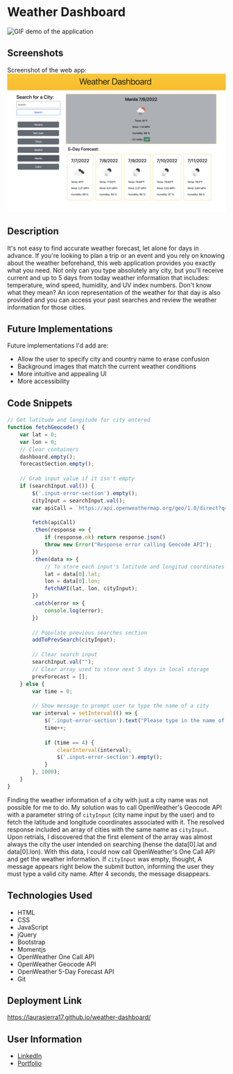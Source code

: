 # Weather Dashboard

![GIF demo of the application](./assets/images/demo.gif)

## Screenshots
Screenshot of the web app:
![Screenshot of the web app](./assets/images/screenshot.png)

## Description

It's not easy to find accurate weather forecast, let alone for days in advance. If you're looking to plan a trip or an event and you rely on knowing about the weather beforehand, this web application provides you exactly what you need. Not only can you type absolutely any city, but you'll receive current and up to 5 days from today weather information that includes: temperature, wind speed, humidity, and UV index numbers. Don't know what they mean? An icon representation of the weather for that day is also provided and you can access your past searches and review the weather information for those cities.

## Future Implementations

Future implementations I'd add are:
- Allow the user to specify city and country name to erase confusion
- Background images that match the current weather conditions
- More intuitive and appealing UI
- More accessibility

## Code Snippets

``` javascript
// Get latitude and longitude for city entered
function fetchGeocode() {
    var lat = 0;
    var lon = 0;
    // Clear containers
    dashboard.empty();
    forecastSection.empty();

    // Grab input value if it isn't empty
    if (searchInput.val()) {
        $('.input-error-section').empty();
        cityInput = searchInput.val();
        var apiCall = `https://api.openweathermap.org/geo/1.0/direct?q=${cityInput}&limit=5&appid=${apiKey}`
    
        fetch(apiCall)
        .then(response => {
            if (response.ok) return response.json()
            throw new Error("Response error calling Geocode API");
        })
        .then(data => {
            // To store each input's latitude and longitud coordinates
            lat = data[0].lat;
            lon = data[0].lon;
            fetchAPI(lat, lon, cityInput);
        })
        .catch(error => {
            console.log(error);
        })
    
        // Populate previous searches section
        addToPrevSearch(cityInput);
    
        // Clear search input
        searchInput.val("");
        // Clear array used to store next 5 days in local storage
        prevForecast = [];
    } else {
        var time = 0;

        // Show message to prompt user to type the name of a city
        var interval = setInterval(() => {
            $('.input-error-section').text("Please type in the name of a city");
            time++;

            if (time == 4) {
                clearInterval(interval);
                $('.input-error-section').empty();
            }
        }, 1000);
    }
}
```

Finding the weather information of a city with just a city name was not possible for me to do. My solution was to call OpenWeather's Geocode API with a parameter string of `cityInput` (city name input by the user) and to fetch the latitude and longitude coordinates associated with it. The resolved response included an array of cities with the same name as `cityInput`. Upon retrials, I discovered that the first element of the array was almost always the city the user intended on searching (hense the data[0].lat and data[0].lon). With this data, I could now call OpenWeather's One Call API and get the weather information. If `cityInput` was empty, thought, A message appears right below the submit button, informing the user they must type a valid city name. After 4 seconds, the message disappears. 

## Technologies Used

- HTML
- CSS
- JavaScript
- jQuery
- Bootstrap
- Momentjs
- OpenWeather One Call API
- OpenWeather Geocode API
- OpenWeather 5-Day Forecast API
- Git

## Deployment Link

https://laurasierra17.github.io/weather-dashboard/ 

## User Information
- [LinkedIn](https://www.linkedin.com/in/laurasierra2022)
- [Portfolio](http://www.laura-sierra.com)